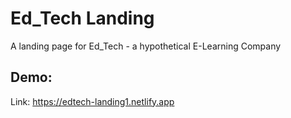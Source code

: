 # Ed_Tech Landing
A landing page for Ed_Tech - a hypothetical E-Learning Company

## Demo: 
Link: https://edtech-landing1.netlify.app